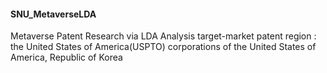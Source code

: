 #### SNU_MetaverseLDA
Metaverse Patent Research via LDA Analysis
target-market patent region : the United States of America(USPTO)
corporations of the United States of America, Republic of Korea
